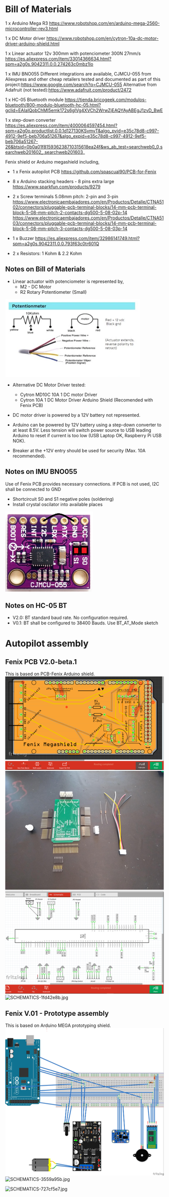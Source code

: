 
# Bill of Materials
1 x Arduino Mega R3
https://www.robotshop.com/en/arduino-mega-2560-microcontroller-rev3.html

1 x DC Motor driver
https://www.robotshop.com/en/cytron-10a-dc-motor-driver-arduino-shield.html

1 x Linear actuator 12v 300mm with potenciometer 300N 27mm/s
https://es.aliexpress.com/item/33014366634.html?spm=a2g0s.9042311.0.0.274263c0mbz1Io

1 x IMU BNO055
Different integrations are available,
CJMCU-055 from Aliexpress and other cheap retailers tested and documented as part of this project:https://www.google.com/search?q=CJMCU-055
Alternative from Adafruit (not tested):https://www.adafruit.com/product/2472

1 x HC-05 Bluetooth module
https://tienda.bricogeek.com/modulos-bluetooth/800-modulo-bluetooth-hc-05.html?gclid=EAIaIQobChMI5emk172s6gIVg4XVCh2WrwZjEAQYAyABEgJ1zvD_BwE

1 x step-down converter
https://es.aliexpress.com/item/4000064597454.html?spm=a2g0o.productlist.0.0.1d127130KSvmyT&algo_pvid=e35c78d8-c997-4912-9ef5-beb706a51267&algo_expid=e35c78d8-c997-4912-9ef5-beb706a51267-26&btsid=0b0a01f815936238710315618ea24f&ws_ab_test=searchweb0_0,searchweb201602_,searchweb201603_

Fenix shield or Arduino megashield including,
- 1 x Fenix autopilot PCB
https://github.com/spascual90/PCB-for-Fenix

- 8 x Arduino stacking headers - 8 pins extra large
https://www.sparkfun.com/products/9279

- 2 x Screw terminals 5.08mm pitch: 2-pin and 3-pin
https://www.electronicaembajadores.com/en/Productos/Detalle/CTNA5102/connectors/pluggable-pcb-terminal-blocks/14-mm-pcb-terminal-block-5-08-mm-pitch-2-contacts-dg500-5-08-02p-14
https://www.electronicaembajadores.com/en/Productos/Detalle/CTNA5103/connectors/pluggable-pcb-terminal-blocks/14-mm-pcb-terminal-block-5-08-mm-pitch-3-contacts-dg500-5-08-03p-14
- 1 x Buzzer
https://es.aliexpress.com/item/32986141749.html?spm=a2g0s.9042311.0.0.793f63c0tr601Q

- 2 x Resistors: 1 Kohm & 2.2 Kohm

## Notes on Bill of Materials
- Linear actuator with potenciometer is represented by,
  - M2 - DC Motor
  - R2	Rotary Potentiometer (Small)

<img alt="SCHEMATICS-bef05913.PNG" src="assets/SCHEMATICS-bef05913.PNG" width="" height="" >

- Alternative DC Motor Driver tested:
  - Cytron MD10C 10A 1 DC motor Driver
  - Cytron 10A 1 DC Motor Driver Arduino Shield (Recomended with Fenix PCB)

- DC motor driver is powered by a 12V battery not represented.
- Arduino can be powered by 12V battery using a step-down converter to at least 8.5V. Less tension will switch power source to USB leading Arduino to reset if current is too low (USB Laptop OK, Raspberry Pi USB NOK).
- Breaker at the +12V entry should be used for security (Max. 10A recommended).

## Notes on IMU BNO055
Use of Fenix PCB provides necessary connections. If PCB is not used, I2C shall be connected to GND
- Shortcircuit S0 and S1 negative poles (soldering)
- Install crystal oscilator into available places

<img alt="SCHEMATICS-9f91e269.PNG" src="assets/SCHEMATICS-9f91e269.PNG" width="" height="" >

## Notes on HC-05 BT
- V2.0: BT standard baud rate. No configuration required.
- V0.1: BT shall be configured to 38400 Bauds. Use BT_AT_Mode sketch

# Autopilot assembly
## Fenix PCB V2.0-beta.1
This is based on PCB-Fenix Arduino shield.
<img alt="SCHEMATICS-45b00106.png" src="assets/SCHEMATICS-45b00106.png" width="" height="" >
<img alt="SCHEMATICS-da6e33d9.jpg" src="assets/SCHEMATICS-da6e33d9.jpg" width="" height="" >
<img alt="SCHEMATICS-b93938db.png" src="assets/SCHEMATICS-b93938db.png" width="" height="" >
<img alt="SCHEMATICS-1fd42e8b.jpg" src="assets/SCHEMATICS-1fd42e8b.jpg" width="" height="" >


## Fenix V.01 - Prototype assembly
This is based on Arduino MEGA prototyping shield.
<img alt="SCHEMATICS-2fa9d745.jpg" src="assets/SCHEMATICS-2fa9d745.jpg" width="" height="" >
<img alt="SCHEMATICS-3559a95b.jpg" src="assets/SCHEMATICS-3559a95b.jpg" width="" height="" >

<img alt="SCHEMATICS-727cf5e7.jpg" src="assets/SCHEMATICS-727cf5e7.jpg" width="" height="" >
